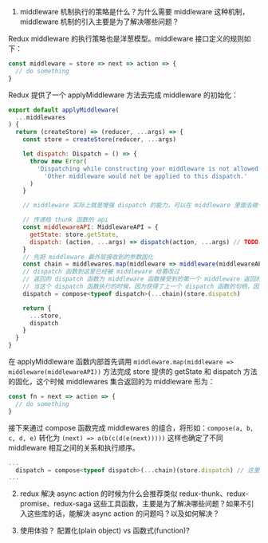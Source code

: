 1. middleware 机制执行的策略是什么？为什么需要 middleware 这种机制， middleware 机制的引入主要是为了解决哪些问题？

Redux middleware 的执行策略也是洋葱模型。middleware 接口定义的规则如下：

```javascript
const middleware = store => next => action => {
  // do something
}
```

Redux 提供了一个 applyMiddleware 方法去完成 middleware 的初始化：

```javascript
export default applyMiddleware(
  ...middlewares
) {
  return (createStore) => (reducer, ...args) => {
    const store = createStore(reducer, ...args)

    let dispatch: Dispatch = () => {
      throw new Error(
        'Dispatching while constructing your middleware is not allowed. ' +
          'Other middleware would not be applied to this dispatch.'
      )
    }

    // middleware 实际上就是增强 dispatch 的能力，可以在 middleware 里面去做一些有副作用的工作，然后返回一个新的 dispatch 函数, middleware 内部获得了下一个 dispatch 调用时机的能力，因此可以在 middleware 内部做任何事情再决定什么时候去 dispatch

    // 传递给 thunk 函数的 api
    const middlewareAPI: MiddlewareAPI = {
      getState: store.getState,
      dispatch: (action, ...args) => dispatch(action, ...args) // TODO: 这个内部的 dispatch 方法的能力
    }
    // 先把 middleware 最外层接收到的参数固化
    const chain = middlewares.map(middleware => middleware(middlewareAPI))
    // dispatch 函数到这里已经被 middleware 给篡改过
    // 返回的 dispatch 函数为 middleware 函数接受到的第一个 middleware 返回的 dispatch 函数
    // 当这个 dispatch 函数执行的时候，因为获得了上一个 dispatch 函数的句柄，因此可以将多个 dispatch 函数穿起来
    dispatch = compose<typeof dispatch>(...chain)(store.dispatch)

    return {
      ...store,
      dispatch
    }
  }
}
```

在 applyMiddleware 函数内部首先调用 `middleware.map(middleware => middleware(middlewareAPI))` 方法完成 store 提供的 getState 和 dispatch 方法的固化，这个时候 middlewares 集合返回的为 middleware 形为：

```javascript
const fn = next => action => {
  // do something
}
```

接下来通过 compose 函数完成 middlewares 的组合，将形如：`compose(a, b, c, d, e)` 转化为 `(next) => a(b(c(d(e(next)))))` 这样也确定了不同 middleware 相互之间的关系和执行顺序。

```javascript
...
  dispatch = compose<typeof dispatch>(...chain)(store.dispatch) // 这里的 store.dispatch 即最原始的 next 方法，最终完成整个 middleware 链的改造并返回一个新的 dispatch 函数，这个 dispatch 函数接受 action 
...
```

2. redux 解决 async action 的时候为什么会推荐类似 redux-thunk、redux-promise、redux-saga 这些工具函数，主要是为了解决哪些问题？如果不引入这些库的话，能解决 async action 的问题吗？以及如何解决？



3. 使用体验？ 配置化(plain object) vs 函数式(function)?
